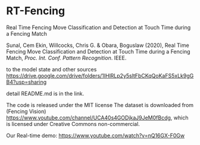 # RT-Fencing
Real Time Fencing Move Classification and Detection at Touch Time during a Fencing Match

Sunal, Cem Ekin, Willcocks, Chris G. & Obara, Boguslaw (2020), Real Time Fencing Move Classification and Detection at Touch Time during a Fencing Match, _Proc. Int. Conf. Pattern Recognition_. IEEE.


to the model state and other sources
https://drive.google.com/drive/folders/1IHlRLp2y5sltFbCKqQoKaFS5xLk9gGB4?usp=sharing

detail README.md is in the link.


The code is released under the MIT license
The dataset is downloaded from (Fencing Vision) https://www.youtube.com/channel/UCA40s4GODjkaJ9JeM0fBcdg, which is licensed under Creative Commons non-commercial.

Our Real-time demo: https://www.youtube.com/watch?v=nQ16GX-F0Gw

